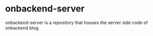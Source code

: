 # onbackend-server
onbackend-server is a repository that houses the server side code of  onbackend blog
